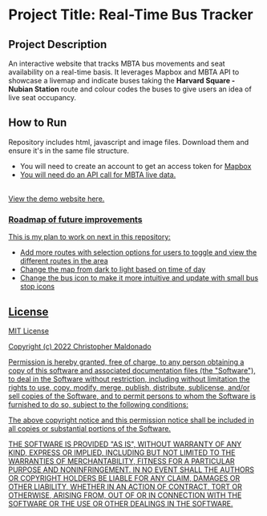 <h1>Project Title: Real-Time Bus Tracker</h1>

<h2>Project Description</h2>
An interactive website that tracks MBTA bus movements and seat availability on a real-time basis. It leverages Mapbox and MBTA API to showcase a livemap and indicate buses taking the <b>Harvard Square - Nubian Station</b> route and colour codes the buses to give users an idea of live seat occupancy.

<h2>How to Run</h2>
Repository includes html, javascript and image files. Download them and ensure it's in the same file structure.
<ul>
  <li>You will need to create an account to get an access token for <a href="https://www.mapbox.com/">Mapbox</li>
  <li>You will need do an API call for MBTA live data.</li>
</ul>
<br>View the demo website <a href="https://jadewee.github.io/projects/maps.html">here.

<h3>Roadmap of future improvements</h3>
  This is my plan to work on next in this repository:
  <ul>
    <li>Add more routes with selection options for users to toggle and view the different routes in the area</li>
    <li>Change the map from dark to light based on time of day</li>
    <li>Change the bus icon to make it more intuitive and update with small bus stop icons</li>
  </ul>

<h2>License</h3>
MIT License

Copyright (c) 2022 Christopher Maldonado

Permission is hereby granted, free of charge, to any person obtaining a copy of this software and associated documentation files (the "Software"), to deal in the Software without restriction, including without limitation the rights to use, copy, modify, merge, publish, distribute, sublicense, and/or sell copies of the Software, and to permit persons to whom the Software is furnished to do so, subject to the following conditions:

The above copyright notice and this permission notice shall be included in all copies or substantial portions of the Software.

THE SOFTWARE IS PROVIDED "AS IS", WITHOUT WARRANTY OF ANY KIND, EXPRESS OR IMPLIED, INCLUDING BUT NOT LIMITED TO THE WARRANTIES OF MERCHANTABILITY, FITNESS FOR A PARTICULAR PURPOSE AND NONINFRINGEMENT. IN NO EVENT SHALL THE AUTHORS OR COPYRIGHT HOLDERS BE LIABLE FOR ANY CLAIM, DAMAGES OR OTHER LIABILITY, WHETHER IN AN ACTION OF CONTRACT, TORT OR OTHERWISE, ARISING FROM, OUT OF OR IN CONNECTION WITH THE SOFTWARE OR THE USE OR OTHER DEALINGS IN THE SOFTWARE.
